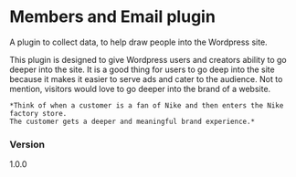 # Members and Email plugin

A plugin to collect data, to help draw people into the Wordpress site.

This plugin is designed to give Wordpress users and creators ability to go deeper into the site.
It is a good thing for users to go deep into the site because it makes it easier to serve ads and
cater to the audience. Not to mention, visitors would love to go deeper into the brand of a website.



    *Think of when a customer is a fan of Nike and then enters the Nike factory store.
    The customer gets a deeper and meaningful brand experience.*



### Version
1.0.0
